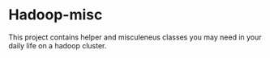 # Hadoop-misc

This project contains helper and misculeneus classes you may need in your daily life on a hadoop cluster.
